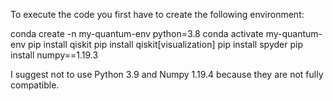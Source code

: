 To execute the code you first have to create the following environment:

conda create -n my-quantum-env python=3.8 conda activate my-quantum-env
pip install qiskit
pip install qiskit[visualization]
pip install spyder
pip install numpy==1.19.3

I suggest not to use Python 3.9 and Numpy 1.19.4 because they are not fully compatible.